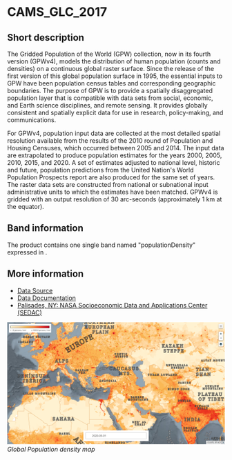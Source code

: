 # CAMS_GLC_2017

## Short description

The Gridded Population of the World (GPW) collection, now in its fourth version (GPWv4), models the distribution of human population (counts and densities) on a continuous global raster surface. Since the release of the first version of this global population surface in 1995, the essential inputs to GPW have been population census tables and corresponding geographic boundaries. The purpose of GPW is to provide a spatially disaggregated population layer that is compatible with data sets from social, economic, and Earth science disciplines, and remote sensing. It provides globally consistent and spatially explicit data for use in research, policy-making, and communications.

For GPWv4, population input data are collected at the most detailed spatial resolution available from the results of the 2010 round of Population and Housing Censuses, which occurred between 2005 and 2014. The input data are extrapolated to produce population estimates for the years 2000, 2005, 2010, 2015, and 2020. A set of estimates adjusted to national level, historic and future, population predictions from the United Nation's World Population Prospects report are also produced for the same set of years. The raster data sets are constructed from national or subnational input administrative units to which the estimates have been matched. GPWv4 is gridded with an output resolution of 30 arc-seconds (approximately 1 km at the equator).

## Band information

The product contains one single band named "populationDensity" expressed in .

## More information

- [Data Source](https://sedac.ciesin.columbia.edu/data/set/gpw-v4-population-density-rev11/data-download)
- [Data Documentation](https://sedac.ciesin.columbia.edu/data/set/gpw-v4-population-density-rev11/docs)
- [Palisades, NY: NASA Socioeconomic Data and Applications Center (SEDAC)](https://doi.org/10.7927/H4F47M65)

![UN WPP-Adjusted Population Density, v4.11 (2020)](PopulationDensity.PNG)<br>
*Global Population density map*
